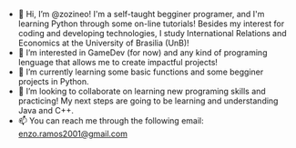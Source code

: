 - 👋 Hi, I’m @zozineo! I'm a self-taught begginer programer, and I'm learning Python through some on-line tutorials! Besides my interest for coding and developing technologies, I study International Relations and Economics at the University of Brasilia (UnB)!
- 👀 I’m interested in GameDev (for now) and any kind of programing lenguage that allows me to create impactful projects!
- 🌱 I’m currently learning some basic functions and some begginer projects in Python.
- 💞️ I’m looking to collaborate on learning new programing skills and practicing! My next steps are going to be learning and understanding Java and C++.
- 📫 You can reach me through the following email: enzo.ramos2001@gmail.com

<!---
zozineo/zozineo is a ✨ special ✨ repository because its `README.md` (this file) appears on your GitHub profile.
You can click the Preview link to take a look at your changes.
--->
